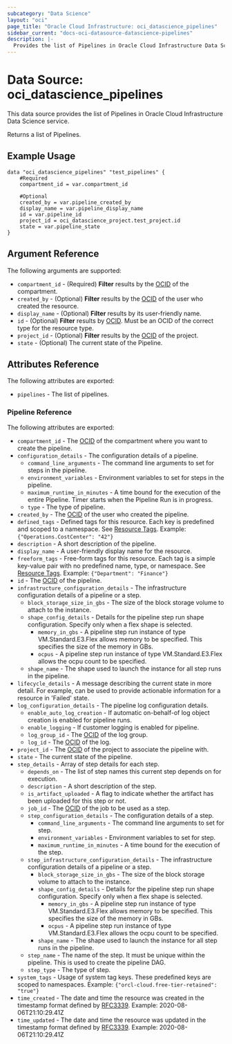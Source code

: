 ```yaml
---
subcategory: "Data Science"
layout: "oci"
page_title: "Oracle Cloud Infrastructure: oci_datascience_pipelines"
sidebar_current: "docs-oci-datasource-datascience-pipelines"
description: |-
  Provides the list of Pipelines in Oracle Cloud Infrastructure Data Science service
---
```


# Data Source: oci_datascience_pipelines
This data source provides the list of Pipelines in Oracle Cloud Infrastructure Data Science service.

Returns a list of Pipelines.

## Example Usage

```hcl
data "oci_datascience_pipelines" "test_pipelines" {
	#Required
	compartment_id = var.compartment_id

	#Optional
	created_by = var.pipeline_created_by
	display_name = var.pipeline_display_name
	id = var.pipeline_id
	project_id = oci_datascience_project.test_project.id
	state = var.pipeline_state
}
```

## Argument Reference

The following arguments are supported:

* `compartment_id` - (Required) <b>Filter</b> results by the [OCID](https://docs.cloud.oracle.com/iaas/Content/General/Concepts/identifiers.htm) of the compartment.
* `created_by` - (Optional) <b>Filter</b> results by the [OCID](https://docs.cloud.oracle.com/iaas/Content/General/Concepts/identifiers.htm) of the user who created the resource.
* `display_name` - (Optional) <b>Filter</b> results by its user-friendly name.
* `id` - (Optional) <b>Filter</b> results by [OCID](https://docs.cloud.oracle.com/iaas/Content/General/Concepts/identifiers.htm). Must be an OCID of the correct type for the resource type. 
* `project_id` - (Optional) <b>Filter</b> results by the [OCID](https://docs.cloud.oracle.com/iaas/Content/General/Concepts/identifiers.htm) of the project.
* `state` - (Optional) The current state of the Pipeline.


## Attributes Reference

The following attributes are exported:

* `pipelines` - The list of pipelines.

### Pipeline Reference

The following attributes are exported:

* `compartment_id` - The [OCID](https://docs.cloud.oracle.com/iaas/Content/General/Concepts/identifiers.htm) of the compartment where you want to create the pipeline.
* `configuration_details` - The configuration details of a pipeline.
	* `command_line_arguments` - The command line arguments to set for steps in the pipeline. 
	* `environment_variables` - Environment variables to set for steps in the pipeline.
	* `maximum_runtime_in_minutes` - A time bound for the execution of the entire Pipeline. Timer starts when the Pipeline Run is in progress.
	* `type` - The type of pipeline.
* `created_by` - The [OCID](https://docs.cloud.oracle.com/iaas/Content/General/Concepts/identifiers.htm) of the user who created the pipeline.
* `defined_tags` - Defined tags for this resource. Each key is predefined and scoped to a namespace. See [Resource Tags](https://docs.cloud.oracle.com/iaas/Content/General/Concepts/resourcetags.htm). Example: `{"Operations.CostCenter": "42"}` 
* `description` - A short description of the pipeline.
* `display_name` - A user-friendly display name for the resource.
* `freeform_tags` - Free-form tags for this resource. Each tag is a simple key-value pair with no predefined name, type, or namespace. See [Resource Tags](https://docs.cloud.oracle.com/iaas/Content/General/Concepts/resourcetags.htm). Example: `{"Department": "Finance"}` 
* `id` - The [OCID](https://docs.cloud.oracle.com/iaas/Content/General/Concepts/identifiers.htm) of the pipeline.
* `infrastructure_configuration_details` - The infrastructure configuration details of a pipeline or a step.
	* `block_storage_size_in_gbs` - The size of the block storage volume to attach to the instance. 
	* `shape_config_details` - Details for the pipeline step run shape configuration. Specify only when a flex shape is selected.
		* `memory_in_gbs` - A pipeline step run instance of type VM.Standard.E3.Flex allows memory to be specified. This specifies the size of the memory in GBs. 
		* `ocpus` - A pipeline step run instance of type VM.Standard.E3.Flex allows the ocpu count to be specified. 
	* `shape_name` - The shape used to launch the instance for all step runs in the pipeline.
* `lifecycle_details` - A message describing the current state in more detail. For example, can be used to provide actionable information for a resource in 'Failed' state.
* `log_configuration_details` - The pipeline log configuration details.
	* `enable_auto_log_creation` - If automatic on-behalf-of log object creation is enabled for pipeline runs.
	* `enable_logging` - If customer logging is enabled for pipeline.
	* `log_group_id` - The [OCID](https://docs.cloud.oracle.com/iaas/Content/General/Concepts/identifiers.htm) of the log group.
	* `log_id` - The [OCID](https://docs.cloud.oracle.com/iaas/Content/General/Concepts/identifiers.htm) of the log.
* `project_id` - The [OCID](https://docs.cloud.oracle.com/iaas/Content/General/Concepts/identifiers.htm) of the project to associate the pipeline with.
* `state` - The current state of the pipeline.
* `step_details` - Array of step details for each step.
	* `depends_on` - The list of step names this current step depends on for execution.
	* `description` - A short description of the step.
	* `is_artifact_uploaded` - A flag to indicate whether the artifact has been uploaded for this step or not.
	* `job_id` - The [OCID](https://docs.cloud.oracle.com/iaas/Content/General/Concepts/identifiers.htm) of the job to be used as a step.
	* `step_configuration_details` - The configuration details of a step.
		* `command_line_arguments` - The command line arguments to set for step.
		* `environment_variables` - Environment variables to set for step.
		* `maximum_runtime_in_minutes` - A time bound for the execution of the step.
	* `step_infrastructure_configuration_details` - The infrastructure configuration details of a pipeline or a step.
		* `block_storage_size_in_gbs` - The size of the block storage volume to attach to the instance. 
		* `shape_config_details` - Details for the pipeline step run shape configuration. Specify only when a flex shape is selected.
			* `memory_in_gbs` - A pipeline step run instance of type VM.Standard.E3.Flex allows memory to be specified. This specifies the size of the memory in GBs. 
			* `ocpus` - A pipeline step run instance of type VM.Standard.E3.Flex allows the ocpu count to be specified. 
		* `shape_name` - The shape used to launch the instance for all step runs in the pipeline.
	* `step_name` - The name of the step. It must be unique within the pipeline. This is used to create the pipeline DAG.
	* `step_type` - The type of step.
* `system_tags` - Usage of system tag keys. These predefined keys are scoped to namespaces. Example: `{"orcl-cloud.free-tier-retained": "true"}` 
* `time_created` - The date and time the resource was created in the timestamp format defined by [RFC3339](https://tools.ietf.org/html/rfc3339). Example: 2020-08-06T21:10:29.41Z 
* `time_updated` - The date and time the resource was updated in the timestamp format defined by [RFC3339](https://tools.ietf.org/html/rfc3339). Example: 2020-08-06T21:10:29.41Z 

